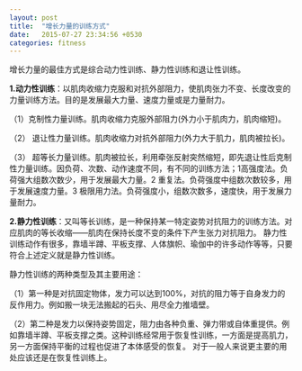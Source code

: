 ```yaml
---
layout: post
title:  "增长力量的训练方式"
date:   2015-07-27 23:34:56 +0530
categories: fitness
---
```


增长力量的最佳方式是综合动力性训练、静力性训练和退让性训练。

<strong>1.动力性训练</strong>：以肌肉收缩力克服和对抗外部阻力，使肌肉张力不变、长度改变的力量训练方法。目的是发展最大力量、速度力量或是力量耐力。

（1）克制性力量训练。肌肉收缩力克服外部阻力(外力小于肌肉力，肌肉缩短)。

（2） 退让性力量训练。肌肉收缩力对抗外部阻力(外力大于肌力，肌肉被拉长)。

（3） 超等长力量训练。肌肉被拉长，利用牵张反射突然缩短，即先退让性后克制性力量训练。因负荷、次数、动作速度不同，有不同的训练方法；1高强度法。负荷强大组数次数少，用于发展最大力量。2 重复法。负荷强度中组数次数较多，用于发展速度力量。3 极限用力法。负荷强度小，组数次数多，速度快，用于发展力量耐力。

<strong>2.静力性训练</strong>：又叫等长训练，是一种保持某一特定姿势对抗阻力的训练方法。对应肌肉的等长收缩——肌肉在保持长度不变的条件下产生张力对抗阻力。
静力性训练动作有很多，靠墙半蹲、平板支撑、人体旗帜、瑜伽中的许多动作等等，只要符合上述定义就是静力性训练。

静力性训练的两种类型及其主要用途：

（1）第一种是对抗固定物体，发力可以达到100%，对抗的阻力等于自身发力的反作用力。例如搬一块无法搬起的石头、用尽全力推墙壁。

（2）第二种是发力以保持姿势固定，阻力由各种负重、弹力带或自体重提供。例如靠墙半蹲、平板支撑之类。这种训练经常用于恢复性训练，一方面是提高肌力，另一方面保持平衡的过程也促进了本体感受的恢复。
对于一般人来说更主要的用处应该还是在恢复性训练上。